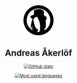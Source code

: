 <p align="center">
  <img src="logo_black.svg" alt="Logo" height="100">
  <h1 align="center">Andreas Åkerlöf</h1>
</p>

<p align="center">
  <a href="https://github.com/anuraghazra/github-readme-stats">
    <img src="https://github-readme-stats.vercel.app/api?username=Awkes&show_icons=true" alt="GitHub stats">
  </a>
</p>
  
<p align="center">
  <a href="https://github.com/anuraghazra/github-readme-stats" align="center">
    <img src="https://github-readme-stats.vercel.app/api/top-langs/?username=Awkes&hide=php&langs_count=6" alt="Most used languages">
  </a>
</p>
